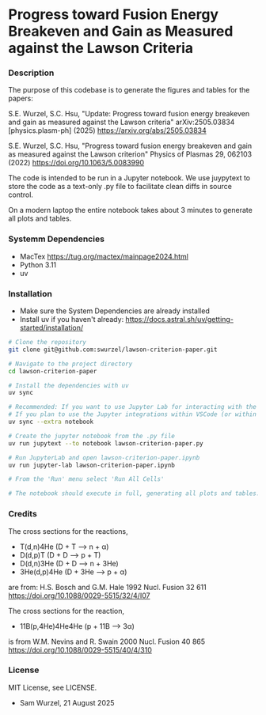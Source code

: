 # Progress toward Fusion Energy Breakeven and Gain as Measured against the Lawson Criteria

### Description
The purpose of this codebase is to generate the figures and tables for the papers:

S.E. Wurzel, S.C. Hsu, "Update: Progress toward fusion energy breakeven and gain as
measured against the Lawson criteria" arXiv:2505.03834 [physics.plasm-ph] (2025)
https://arxiv.org/abs/2505.03834

S.E. Wurzel, S.C. Hsu, "Progress toward fusion energy breakeven and gain as
measured against the Lawson criterion" Physics of Plasmas 29, 062103 (2022)
https://doi.org/10.1063/5.0083990

The code is intended to be run in a Jupyter notebook. We use juypytext to store the code as
a text-only .py file to facilitate clean diffs in source control.

On a modern laptop the entire notebook takes about 3 minutes to generate all plots and tables.

### Systemm Dependencies
- MacTex https://tug.org/mactex/mainpage2024.html
- Python 3.11
- uv

### Installation
- Make sure the System Dependencies are already installed
- Install uv if you haven't already: https://docs.astral.sh/uv/getting-started/installation/
```bash
# Clone the repository
git clone git@github.com:swurzel/lawson-criterion-paper.git

# Navigate to the project directory
cd lawson-criterion-paper

# Install the dependencies with uv
uv sync

# Recommended: If you want to use Jupyter Lab for interacting with the notebook, install with the notebook extras
# If you plan to use the Jupyter integrations within VSCode (or within Cursor or Windsurf) this is not necessary.
uv sync --extra notebook

# Create the jupyter notebook from the .py file
uv run jupytext --to notebook lawson-criterion-paper.py

# Run JupyterLab and open lawson-criterion-paper.ipynb
uv run jupyter-lab lawson-criterion-paper.ipynb

# From the 'Run' menu select 'Run All Cells'

# The notebook should execute in full, generating all plots and tables.
```

### Credits
The cross sections for the reactions,

- T(d,n)4He (D + T --> n + α)
- D(d,p)T (D + D --> p + T)
- D(d,n)3He (D + D --> n + 3He)
- 3He(d,p)4He (D + 3He --> p + α)

are from:
H.S. Bosch and G.M. Hale 1992 Nucl. Fusion 32 611
https://doi.org/10.1088/0029-5515/32/4/I07

The cross sections for the reaction,

- 11B(p,4He)4He4He (p + 11B --> 3α)

is from
W.M. Nevins and R. Swain 2000 Nucl. Fusion 40 865
https://doi.org/10.1088/0029-5515/40/4/310

### License
MIT License, see LICENSE.

- Sam Wurzel, 21 August 2025
